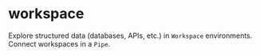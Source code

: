 # workspace

Explore structured data (databases, APIs, etc.)  in `Workspace` environments. Connect workspaces in a
`Pipe`.
